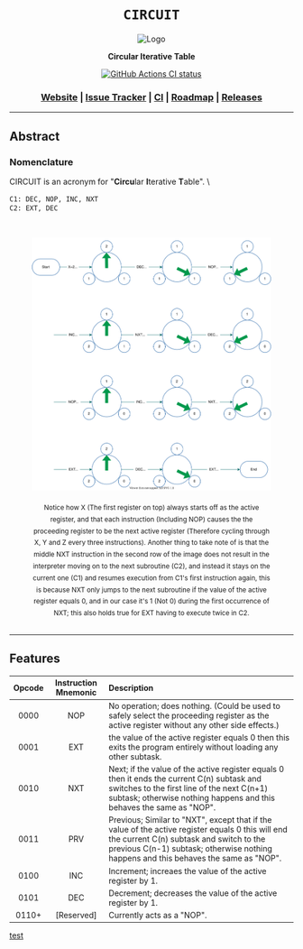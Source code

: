 <div align="center">

  <h1><code>CIRCUIT</code></h1>

  <img src="" alt="Logo">

  <p>
    <strong>Circular Iterative Table</strong>
  </p>

  <p>
    <a href="https://github.com/Thraetaona/CIRCUIT/actions"><img alt="GitHub Actions CI status" src="https://github.com/Thraetaona/CIRCUIT/workflows/CIRCUIT/badge.svg"></a>
  </p>

  <h3>
    <a href="https://Thraetaona.github.io/CIRCUIT/">Website</a>
    <span> | </span>
    <a href="https://github.com/Thraetaona/CIRCUIT/issues">Issue Tracker</a>
    <span> | </span>
    <a href="https://github.com/Thraetaona/CIRCUIT/actions">CI</a>
    <span> | </span>
    <a href="https://github.com/Thraetaona/CIRCUIT/projects">Roadmap</a>
    <span> | </span>
    <a href="https://github.com/Thraetaona/CIRCUIT/releases">Releases</a>
  </h3>
  
</div>

***

## Abstract
### Nomenclature
CIRCUIT is an acronym for "**Circu**lar **I**terative **T**able". \

```Assembly
C1: DEC, NOP, INC, NXT
C2: EXT, DEC
```

<figure align="center" text-align="center">

  <br />

  <img 
    src="./flow.svg?raw=true&sanitize=true" 
    alt="Flowchart's image placeholder, If the .SVG file does not load properly then you could try manually opening the 'flowchart.svg' file in the 'docs' folder."
    title="A flowchart depicting the behaviour of a program with 2 subroutines and custom starting values"
  />
  <figcaption>
  <sub>
    Notice how X (The first register on top) always starts off as the active register, and that each instruction (Including NOP) causes the the proceeding register to be the next active register (Therefore cycling through X, Y and Z every three instructions).  Another thing to take note of is that the middle NXT instruction in the second row of the image does not result in the interpreter moving on to the next subroutine (C2), and instead it stays on the current one (C1) and resumes execution from C1's first instruction again, this is because NXT only jumps to the next subroutine if the value of the active register equals 0, and in our case it's 1 (Not 0) during the first occurrence of NXT; this also holds true for EXT having to execute twice in C2.
  </sub>
  </figcaption>
  
  <br />
  
</figure>


***

## Features


| Opcode | Instruction Mnemonic | Description |
| :---: | :---: | :--- |
| 0000 | NOP | No operation; does nothing. (Could be used to safely select the proceeding register as the active register without any other side effects.) |
| 0001 | EXT | the value of the active register equals 0 then this exits the program entirely without loading any other subtask. |
| 0010 | NXT | Next; if the value of the active register equals 0 then it ends the current C(n) subtask and switches to the first line of the next C(n+1) subtask; otherwise nothing happens and this behaves the same as "NOP". |
| 0011 | PRV | Previous; Similar to "NXT", except that if the value of the active register equals 0 this will end the current C(n) subtask and switch to the previous C(n-1) subtask; otherwise nothing happens and this behaves the same as "NOP". |
| 0100 | INC | Increment; increaes the value of the active register by 1. |
| 0101 | DEC | Decrement; decreases the value of the active register by 1. |
| 0110+ | [Reserved] | Currently acts as a "NOP". |







[test](https://archive.org/31/items/2nd_written_29th_inoi/problems.pdf#page=3)
